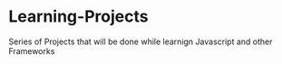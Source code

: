 # Learning-Projects
Series of Projects that will be done while learnign Javascript and other Frameworks
